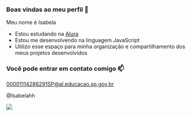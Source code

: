### Boas vindas ao meu perfil 💙

Meu nome é Isabela

- Estou estudando na [Alura](https://www.alura.com.br)
- Estou me desenvolvendo na linguagem JavaScript
- Utilizo esse espaço para minha organização e compartilhamento dos meus projetos desenvolvidos

### Você pode entrar em contato comigo 📫

00001114286291SP@al.educacao.sp.gov.br

@Isabelahh

![](https://media1.tenor.com/m/NUQz6TGgd5gAAAAC/hello-oi.gif)

